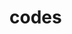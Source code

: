 

[//]: # (echo "# CodesWrittenInJava" >> README.md)

[//]: # (git init)

[//]: # (git add README.md)

[//]: # (git commit -m "first commit")

[//]: # (git branch -M main)

[//]: # (git remote add origin https://github.com/FahmidurRahmanArnob/CodesWrittenInJava.git)

[//]: # (git push -u origin main)
# codes
